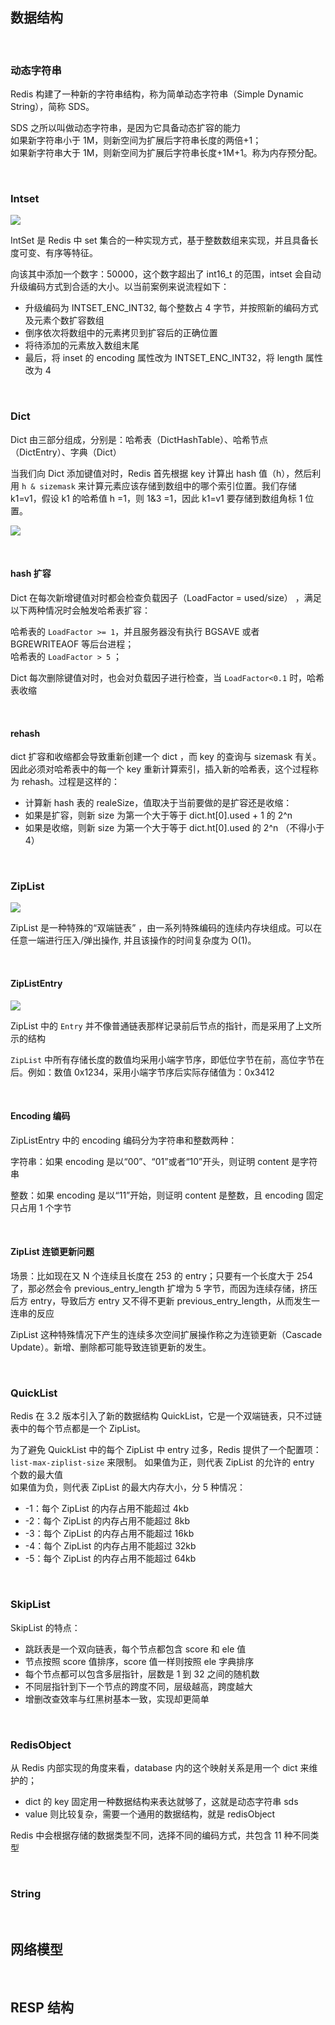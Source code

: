 ## 数据结构

<br>

### 动态字符串

Redis 构建了一种新的字符串结构，称为简单动态字符串（Simple Dynamic String），简称 SDS。

SDS 之所以叫做动态字符串，是因为它具备动态扩容的能力  
如果新字符串小于 1M，则新空间为扩展后字符串长度的两倍+1；  
如果新字符串大于 1M，则新空间为扩展后字符串长度+1M+1。称为内存预分配。

<br>

### Intset

![](./img/r11.png)

IntSet 是 Redis 中 set 集合的一种实现方式，基于整数数组来实现，并且具备长度可变、有序等特征。

向该其中添加一个数字：50000，这个数字超出了 int16_t 的范围，intset 会自动升级编码方式到合适的大小。以当前案例来说流程如下：

- 升级编码为 INTSET_ENC_INT32, 每个整数占 4 字节，并按照新的编码方式及元素个数扩容数组
- 倒序依次将数组中的元素拷贝到扩容后的正确位置
- 将待添加的元素放入数组末尾
- 最后，将 inset 的 encoding 属性改为 INTSET_ENC_INT32，将 length 属性改为 4

<br>

### Dict

Dict 由三部分组成，分别是：哈希表（DictHashTable）、哈希节点（DictEntry）、字典（Dict）

当我们向 Dict 添加键值对时，Redis 首先根据 key 计算出 hash 值（h），然后利用 `h & sizemask` 来计算元素应该存储到数组中的哪个索引位置。我们存储 k1=v1，假设 k1 的哈希值 h =1，则 1&3 =1，因此 k1=v1 要存储到数组角标 1 位置。

![](./img/r13.png)

<br>

#### hash 扩容

Dict 在每次新增键值对时都会检查负载因子（LoadFactor = used/size） ，满足以下两种情况时会触发哈希表扩容：

哈希表的 `LoadFactor >= 1`，并且服务器没有执行 BGSAVE 或者 BGREWRITEAOF 等后台进程；  
哈希表的 `LoadFactor > 5` ；

Dict 每次删除键值对时，也会对负载因子进行检查，当 `LoadFactor<0.1` 时，哈希表收缩

<br>

#### rehash

dict 扩容和收缩都会导致重新创建一个 dict ，而 key 的查询与 sizemask 有关。因此必须对哈希表中的每一个 key 重新计算索引，插入新的哈希表，这个过程称为 rehash。过程是这样的：

- 计算新 hash 表的 realeSize，值取决于当前要做的是扩容还是收缩：
- 如果是扩容，则新 size 为第一个大于等于 dict.ht[0].used + 1 的 2^n
- 如果是收缩，则新 size 为第一个大于等于 dict.ht[0].used 的 2^n （不得小于 4）

<br>

### ZipList

![](./img/r14.png)

ZipList 是一种特殊的“双端链表” ，由一系列特殊编码的连续内存块组成。可以在任意一端进行压入/弹出操作, 并且该操作的时间复杂度为 O(1)。

<br>

#### ZipListEntry

![](./img/r15.png)

ZipList 中的 `Entry` 并不像普通链表那样记录前后节点的指针，而是采用了上文所示的结构

`ZipList` 中所有存储长度的数值均采用小端字节序，即低位字节在前，高位字节在后。例如：数值 0x1234，采用小端字节序后实际存储值为：0x3412

<br>

#### Encoding 编码

ZipListEntry 中的 encoding 编码分为字符串和整数两种：

字符串：如果 encoding 是以“00”、“01”或者“10”开头，则证明 content 是字符串

整数：如果 encoding 是以“11”开始，则证明 content 是整数，且 encoding 固定只占用 1 个字节

<br>

#### ZipList 连锁更新问题

场景：比如现在又 N 个连续且长度在 253 的 entry；只要有一个长度大于 254 了，那必然会令 previous_entry_length 扩增为 5 字节，而因为连续存储，挤压后方 entry，导致后方 entry 又不得不更新 previous_entry_length，从而发生一连串的反应

ZipList 这种特殊情况下产生的连续多次空间扩展操作称之为连锁更新（Cascade Update）。新增、删除都可能导致连锁更新的发生。

<br>

### QuickList

Redis 在 3.2 版本引入了新的数据结构 QuickList，它是一个双端链表，只不过链表中的每个节点都是一个 ZipList。

为了避免 QuickList 中的每个 ZipList 中 entry 过多，Redis 提供了一个配置项：`list-max-ziplist-size` 来限制。
如果值为正，则代表 ZipList 的允许的 entry 个数的最大值  
如果值为负，则代表 ZipList 的最大内存大小，分 5 种情况：

- -1：每个 ZipList 的内存占用不能超过 4kb
- -2：每个 ZipList 的内存占用不能超过 8kb
- -3：每个 ZipList 的内存占用不能超过 16kb
- -4：每个 ZipList 的内存占用不能超过 32kb
- -5：每个 ZipList 的内存占用不能超过 64kb

<br>

### SkipList

SkipList 的特点：

- 跳跃表是一个双向链表，每个节点都包含 score 和 ele 值
- 节点按照 score 值排序，score 值一样则按照 ele 字典排序
- 每个节点都可以包含多层指针，层数是 1 到 32 之间的随机数
- 不同层指针到下一个节点的跨度不同，层级越高，跨度越大
- 增删改查效率与红黑树基本一致，实现却更简单

<br>

### RedisObject

从 Redis 内部实现的⾓度来看，database 内的这个映射关系是用⼀个 dict 来维护的；

- dict 的 key 固定用⼀种数据结构来表达就够了，这就是动态字符串 sds
- value 则比较复杂，需要⼀个通⽤的数据结构，就是 redisObject

Redis 中会根据存储的数据类型不同，选择不同的编码方式，共包含 11 种不同类型

<br>

### String

<br>

## 网络模型

<br>

## RESP 结构
